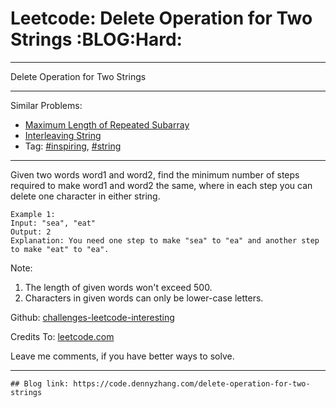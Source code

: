 # Leetcode: Delete Operation for Two Strings     :BLOG:Hard:


---

Delete Operation for Two Strings  

---

Similar Problems:  
-   [Maximum Length of Repeated Subarray](https://code.dennyzhang.com/maximum-length-of-repeated-subarray)
-   [Interleaving String](https://code.dennyzhang.com/interleaving-string)
-   Tag: [#inspiring](https://code.dennyzhang.com/tag/inspiring), [#string](https://code.dennyzhang.com/tag/string)

---

Given two words word1 and word2, find the minimum number of steps required to make word1 and word2 the same, where in each step you can delete one character in either string.  

    Example 1:
    Input: "sea", "eat"
    Output: 2
    Explanation: You need one step to make "sea" to "ea" and another step to make "eat" to "ea".

Note:  
1.  The length of given words won't exceed 500.
2.  Characters in given words can only be lower-case letters.

Github: [challenges-leetcode-interesting](https://github.com/DennyZhang/challenges-leetcode-interesting/tree/master/delete-operation-for-two-strings)  

Credits To: [leetcode.com](https://leetcode.com/problems/delete-operation-for-two-strings/description/)  

Leave me comments, if you have better ways to solve.  

---

    ## Blog link: https://code.dennyzhang.com/delete-operation-for-two-strings